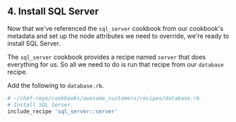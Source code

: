 ## 4. Install SQL Server

Now that we've referenced the `sql_server` cookbook from our cookbook's metadata and set up the node attributes we need to override, we're ready to install SQL Server.

The `sql_server` cookbook provides a recipe named `server` that does everything for us. So all we need to do is run that recipe from our `database` recipe.

Add the following to <code class="file-path">database.rb</code>.

```ruby
# ~/chef-repo/cookbooks/awesome_customers/recipes/database.rb
# Install SQL Server.
include_recipe 'sql_server::server'
```
